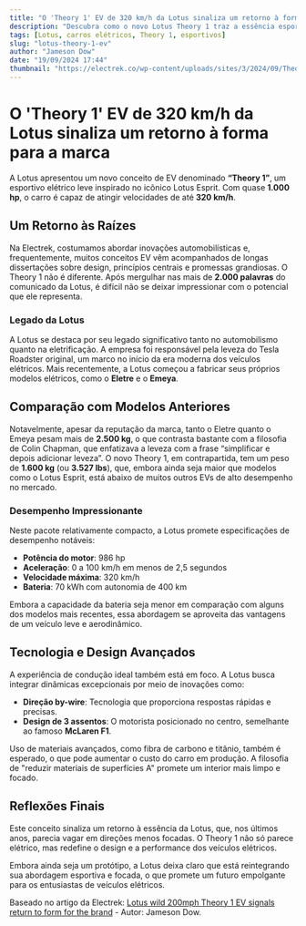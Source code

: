 ```yaml
---
title: "O 'Theory 1' EV de 320 km/h da Lotus sinaliza um retorno à forma para a marca"
description: "Descubra como o novo Lotus Theory 1 traz a essência esportiva de volta à marca, com impressionantes especificações e um design inovador."
tags: [Lotus, carros elétricos, Theory 1, esportivos]
slug: "lotus-theory-1-ev"
author: "Jameson Dow"
date: "19/09/2024 17:44"
thumbnail: "https://electrek.co/wp-content/uploads/sites/3/2024/09/Theory-1_EXT-SIDE-A-e1726607699878.jpg?quality=82&strip=all&w=1600"
---
```


# O 'Theory 1' EV de 320 km/h da Lotus sinaliza um retorno à forma para a marca

A Lotus apresentou um novo conceito de EV denominado **“Theory 1”**, um esportivo elétrico leve inspirado no icônico Lotus Esprit. Com quase **1.000 hp**, o carro é capaz de atingir velocidades de até **320 km/h**.

## Um Retorno às Raízes

Na Electrek, costumamos abordar inovações automobilísticas e, frequentemente, muitos conceitos EV vêm acompanhados de longas dissertações sobre design, princípios centrais e promessas grandiosas. O Theory 1 não é diferente. Após mergulhar nas mais de **2.000 palavras** do comunicado da Lotus, é difícil não se deixar impressionar com o potencial que ele representa.

### Legado da Lotus

A Lotus se destaca por seu legado significativo tanto no automobilismo quanto na eletrificação. A empresa foi responsável pela leveza do Tesla Roadster original, um marco no início da era moderna dos veículos elétricos. Mais recentemente, a Lotus começou a fabricar seus próprios modelos elétricos, como o **Eletre** e o **Emeya**.

## Comparação com Modelos Anteriores

Notavelmente, apesar da reputação da marca, tanto o Eletre quanto o Emeya pesam mais de **2.500 kg**, o que contrasta bastante com a filosofia de Colin Chapman, que enfatizava a leveza com a frase “simplificar e depois adicionar leveza”. O novo Theory 1, em contrapartida, tem um peso de **1.600 kg** (ou **3.527 lbs**), que, embora ainda seja maior que modelos como o Lotus Esprit, está abaixo de muitos outros EVs de alto desempenho no mercado.

### Desempenho Impressionante

Neste pacote relativamente compacto, a Lotus promete especificações de desempenho notáveis:

- **Potência do motor**: 986 hp
- **Aceleração**: 0 a 100 km/h em menos de 2,5 segundos
- **Velocidade máxima**: 320 km/h
- **Bateria**: 70 kWh com autonomia de 400 km

Embora a capacidade da bateria seja menor em comparação com alguns dos modelos mais recentes, essa abordagem se aproveita das vantagens de um veículo leve e aerodinâmico.

## Tecnologia e Design Avançados

A experiência de condução ideal também está em foco. A Lotus busca integrar dinâmicas excepcionais por meio de inovações como:

- **Direção by-wire**: Tecnologia que proporciona respostas rápidas e precisas.
- **Design de 3 assentos**: O motorista posicionado no centro, semelhante ao famoso **McLaren F1**.

Uso de materiais avançados, como fibra de carbono e titânio, também é esperado, o que pode aumentar o custo do carro em produção. A filosofia de "reduzir materiais de superfícies A" promete um interior mais limpo e focado.

## Reflexões Finais

Este conceito sinaliza um retorno à essência da Lotus, que, nos últimos anos, parecia vagar em direções menos focadas. O Theory 1 não só parece elétrico, mas redefine o design e a performance dos veículos elétricos. 

Embora ainda seja um protótipo, a Lotus deixa claro que está reintegrando sua abordagem esportiva e focada, o que promete um futuro empolgante para os entusiastas de veículos elétricos.

Baseado no artigo da Electrek: [Lotus wild 200mph Theory 1 EV signals return to form for the brand](https://electrek.co/2024/09/17/lotus-wild-200mph-theory-1-ev-signals-return-to-form-for-the-brand/) - Autor: Jameson Dow.